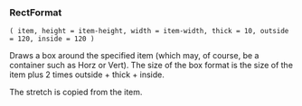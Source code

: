 ### RectFormat

``` suneido
( item, height = item-height, width = item-width, thick = 10, outside = 120, inside = 120 )
```

Draws a box around the specified item
(which may, of course, be a container such as Horz or Vert).
The size of the box format is the size of the item plus 2 times outside + thick + inside.

The stretch is copied from the item.